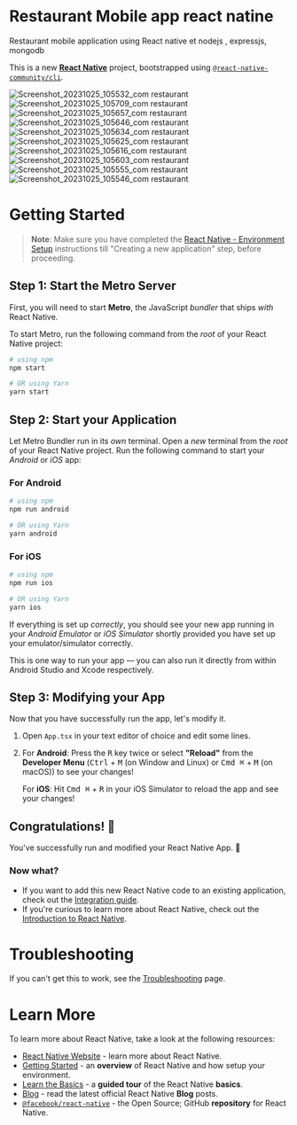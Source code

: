 # Restaurant Mobile app react natine
 Restaurant mobile application using React native et nodejs , expressjs, mongodb

This is a new [**React Native**](https://reactnative.dev) project, bootstrapped using [`@react-native-community/cli`](https://github.com/react-native-community/cli).

![Screenshot_20231025_105532_com restaurant](https://github.com/mezianysaid/Restaurant-Mobile-App-React-Native/assets/79142324/2fc7d479-a8f4-4f7f-ba15-7d3f3b58f6e0)
![Screenshot_20231025_105709_com restaurant](https://github.com/mezianysaid/Restaurant-Mobile-App-React-Native/assets/79142324/88bc78cb-61bd-4a70-b6f2-395b29d82d60)
![Screenshot_20231025_105657_com restaurant](https://github.com/mezianysaid/Restaurant-Mobile-App-React-Native/assets/79142324/b7d467e7-06e6-4e73-bc48-c33fd65ea9d4)
![Screenshot_20231025_105646_com restaurant](https://github.com/mezianysaid/Restaurant-Mobile-App-React-Native/assets/79142324/fe552c5f-0584-493e-bef9-4352742f0208)
![Screenshot_20231025_105634_com restaurant](https://github.com/mezianysaid/Restaurant-Mobile-App-React-Native/assets/79142324/7fdabe3a-dc81-47cf-be42-b56cf0bd380a)
![Screenshot_20231025_105625_com restaurant](https://github.com/mezianysaid/Restaurant-Mobile-App-React-Native/assets/79142324/22f56cfe-c853-4978-b3b2-5778d62ff3e7)
![Screenshot_20231025_105616_com restaurant](https://github.com/mezianysaid/Restaurant-Mobile-App-React-Native/assets/79142324/ba90f508-d823-4fee-a9b7-9166ad117a0d)
![Screenshot_20231025_105603_com restaurant](https://github.com/mezianysaid/Restaurant-Mobile-App-React-Native/assets/79142324/e3dda943-e103-4045-801d-a3bf2bd9864c)
![Screenshot_20231025_105555_com restaurant](https://github.com/mezianysaid/Restaurant-Mobile-App-React-Native/assets/79142324/2a29d21f-51f3-4f54-a484-4619cb4ad321)![Screenshot_20231025_105546_com restaurant](https://github.com/mezianysaid/Restaurant-Mobile-App-React-Native/assets/79142324/fae23452-46c8-4c5e-bdea-96ebfd64c0d4)


# Getting Started

>**Note**: Make sure you have completed the [React Native - Environment Setup](https://reactnative.dev/docs/environment-setup) instructions till "Creating a new application" step, before proceeding.

## Step 1: Start the Metro Server

First, you will need to start **Metro**, the JavaScript _bundler_ that ships _with_ React Native.

To start Metro, run the following command from the _root_ of your React Native project:

```bash
# using npm
npm start

# OR using Yarn
yarn start
```

## Step 2: Start your Application

Let Metro Bundler run in its _own_ terminal. Open a _new_ terminal from the _root_ of your React Native project. Run the following command to start your _Android_ or _iOS_ app:

### For Android

```bash
# using npm
npm run android

# OR using Yarn
yarn android
```

### For iOS

```bash
# using npm
npm run ios

# OR using Yarn
yarn ios
```

If everything is set up _correctly_, you should see your new app running in your _Android Emulator_ or _iOS Simulator_ shortly provided you have set up your emulator/simulator correctly.

This is one way to run your app — you can also run it directly from within Android Studio and Xcode respectively.

## Step 3: Modifying your App

Now that you have successfully run the app, let's modify it.

1. Open `App.tsx` in your text editor of choice and edit some lines.
2. For **Android**: Press the <kbd>R</kbd> key twice or select **"Reload"** from the **Developer Menu** (<kbd>Ctrl</kbd> + <kbd>M</kbd> (on Window and Linux) or <kbd>Cmd ⌘</kbd> + <kbd>M</kbd> (on macOS)) to see your changes!

   For **iOS**: Hit <kbd>Cmd ⌘</kbd> + <kbd>R</kbd> in your iOS Simulator to reload the app and see your changes!

## Congratulations! :tada:

You've successfully run and modified your React Native App. :partying_face:

### Now what?

- If you want to add this new React Native code to an existing application, check out the [Integration guide](https://reactnative.dev/docs/integration-with-existing-apps).
- If you're curious to learn more about React Native, check out the [Introduction to React Native](https://reactnative.dev/docs/getting-started).

# Troubleshooting

If you can't get this to work, see the [Troubleshooting](https://reactnative.dev/docs/troubleshooting) page.

# Learn More

To learn more about React Native, take a look at the following resources:

- [React Native Website](https://reactnative.dev) - learn more about React Native.
- [Getting Started](https://reactnative.dev/docs/environment-setup) - an **overview** of React Native and how setup your environment.
- [Learn the Basics](https://reactnative.dev/docs/getting-started) - a **guided tour** of the React Native **basics**.
- [Blog](https://reactnative.dev/blog) - read the latest official React Native **Blog** posts.
- [`@facebook/react-native`](https://github.com/facebook/react-native) - the Open Source; GitHub **repository** for React Native.
